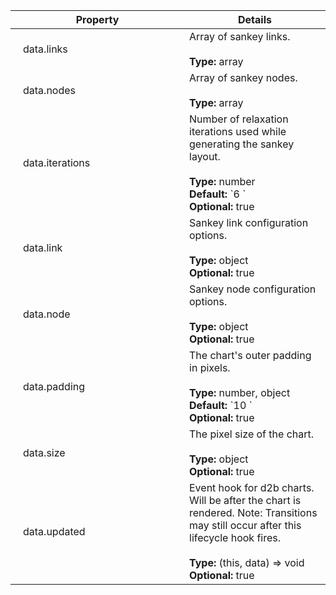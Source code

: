 

<script>
  function toggleNextRow(el) {
    const nextRow = el.nextElementSibling;
    nextRow.classList.toggle('hidden');
    el.classList.toggle('expanded');
  } 
</script>

<style>
  .parent td:first-child::before {
    position: absolute;
    left: 8px;
    content: '\f0da';
    font-family: FontAwesome;
  }

  .expanded td:first-child::before {
    content: '\f0d7';
    font-family: FontAwesome;
  }

  .child > td {
    padding: 0 !important;
    border: none !important;
  }

  .child table {
    margin: 0 !important;
    border: 0 !important;
  }

  tr td:first-child {
    min-width: 250px;
    max-width: 250px;
    width: 250px;
  }

  tr.hidden {
    display: none;
  }

  td {
    position: relative;
  }

  tbody tr td:first-child {
    padding-left: 20px;
  }
</style>

<table><thead><tr><th>Property</th><th>Details</th></tr></thead><tbody><tr class="parent" onclick="toggleNextRow(this)"><td>data.links</td><td>Array of sankey links.<br><br><strong>Type:</strong> array<br></td></tr><tr class="child hidden">
        <td colspan="2"><table><tbody><tr><td>data.links[].source</td><td>Link source name. Should refer to the source node's name.<br><br><strong>Type:</strong> string<br></td></tr><tr><td>data.links[].sourceColor</td><td>Link source color, if set, this will override the sankey's link.sourceColor accessor.<br><br><strong>Type:</strong> string<br><strong>Optional:</strong> true<br></td></tr><tr><td>data.links[].target</td><td>Link target name. Should refer to the target node's name.<br><br><strong>Type:</strong> string<br></td></tr><tr><td>data.links[].targetColor</td><td>Link target color, if set, this will override the sankey's link.targetColor accessor.<br><br><strong>Type:</strong> string<br><strong>Optional:</strong> true<br></td></tr><tr><td>data.links[].tooltip</td><td>Link tooltip content, if set, this will override the sankey's link.tooltip accessor. Use null to disable the tooltip for this link.<br><br><strong>Type:</strong> string, null<br><strong>Optional:</strong> true<br></td></tr><tr><td>data.links[].value</td><td>Link value.<br><br><strong>Type:</strong> number<br></td></tr></tbody></table></td>
      </tr><tr class="parent" onclick="toggleNextRow(this)"><td>data.nodes</td><td>Array of sankey nodes.<br><br><strong>Type:</strong> array<br></td></tr><tr class="child hidden">
        <td colspan="2"><table><tbody><tr><td>data.nodes[].color</td><td>Node color, if set, this will override the sankey's node.color accessor.<br><br><strong>Type:</strong> string<br><strong>Optional:</strong> true<br></td></tr><tr><td>data.nodes[].name</td><td>Node name.<br><br><strong>Type:</strong> string<br></td></tr><tr><td>data.nodes[].tooltip</td><td>Node tooltip content, if set, this will override the sankey's node.tooltip accessor. Use null to disable the tooltip for this node.<br><br><strong>Type:</strong> string, null<br><strong>Optional:</strong> true<br></td></tr></tbody></table></td>
      </tr><tr null><td>data.iterations</td><td>Number of relaxation iterations used while generating the sankey layout.<br><br><strong>Type:</strong> number<br><strong>Default:</strong> `6 `<br><strong>Optional:</strong> true<br></td></tr><tr class="parent" onclick="toggleNextRow(this)"><td>data.link</td><td>Sankey link configuration options.<br><br><strong>Type:</strong> object<br><strong>Optional:</strong> true<br></td></tr><tr class="child hidden">
        <td colspan="2"><table><tbody><tr><td>data.link.sourceColor</td><td>Sankey link source color accessor function.<br><br><strong>Type:</strong> string, (data, sourceColor) => string<br><strong>Default:</strong> `(data, sourceColor) => sourceColor `<br><strong>Optional:</strong> true<br></td></tr><tr><td>data.link.targetColor</td><td>Sankey link target color accessor function.<br><br><strong>Type:</strong> string, (data, targetColor) => string<br><strong>Default:</strong> `(data, targetColor) => targetColor `<br><strong>Optional:</strong> true<br></td></tr><tr><td>data.link.tooltip</td><td>Link tooltip configuration options.<br><br><strong>Type:</strong> object<br><strong>Optional:</strong> true<br></td></tr><tr><td>data.link.tooltip.at</td><td>This specifies where the tooltip will be positioned relative to the hovered item. By default, this will alternate between 'center left' and 'center right' depending on the position of the cursor relative to the viewport.<br><br><strong>Type:</strong> "top left", "top center", "top right", "center left", "center center", "center right", "bottom center", "bottom right"<br><strong>Optional:</strong> true<br></td></tr><tr><td>data.link.tooltip.followMouse</td><td>Tooltip will follow the mouse instead of being placed in a static position relative to the hovered element.<br><br><strong>Type:</strong> boolean<br><strong>Default:</strong> `true `<br><strong>Optional:</strong> true<br></td></tr><tr><td>data.link.tooltip.html</td><td>Html content to be displayed in the link's tooltip.<br><br><strong>Type:</strong> string, (data, source, target) => string<br><strong>Default:</strong> `function (data, source, target) {   return `     <b>${source.name}</b>     <i class='fa fa-arrow-right d2b-sankey-link-arrow' aria-hidden='true'></i>     <b>${target.name}</b>:     ${data.value}   ` } `<br><strong>Optional:</strong> true<br></td></tr><tr><td>data.link.tooltip.my</td><td>Orientation of the tooltip. By default, this will alternate between 'left' and 'right' depending on the position of the cursor relative to the viewport.<br><br><strong>Type:</strong> "top", "left", "right", "bottom"<br><strong>Optional:</strong> true<br></td></tr></tbody></table></td>
      </tr><tr class="parent" onclick="toggleNextRow(this)"><td>data.node</td><td>Sankey node configuration options.<br><br><strong>Type:</strong> object<br><strong>Optional:</strong> true<br></td></tr><tr class="child hidden">
        <td colspan="2"><table><tbody><tr><td>data.node.align</td><td>How to align sankey nodes.<br><br><strong>Type:</strong> "left", "right", "center", "justify"<br><strong>Default:</strong> `'justify' `<br><strong>Optional:</strong> true<br></td></tr><tr><td>data.node.color</td><td>Sankey node color accessor function.<br><br><strong>Type:</strong> string, (data, key) => string<br><strong>Default:</strong> `data => colorGenerator(data.name) `<br><strong>Optional:</strong> true<br></td></tr><tr><td>data.node.draggableX</td><td>Enable / disable node dragging in the horizontal direction.<br><br><strong>Type:</strong> boolean<br><strong>Default:</strong> `false `<br><strong>Optional:</strong> true<br></td></tr><tr><td>data.node.draggableY</td><td>Enable / disable node dragging in the vertical direction.<br><br><strong>Type:</strong> boolean<br><strong>Default:</strong> `false `<br><strong>Optional:</strong> true<br></td></tr><tr><td>data.node.labelWrapLength</td><td>The number of characters to start wrapping the node label.<br><br><strong>Type:</strong> number<br><strong>Default:</strong> `Infinity `<br><strong>Optional:</strong> true<br></td></tr><tr><td>data.node.padding</td><td>Vertical separation between nodes.<br><br><strong>Type:</strong> number<br><strong>Default:</strong> `8 `<br><strong>Optional:</strong> true<br></td></tr><tr><td>data.node.sort</td><td>Sort comparator for sankey node columns. Use null to order nodes according to the nodes array. If undefined, the nodes will be sorted according to the layout.<br><br><strong>Type:</strong> null, (a, b) => number<br><strong>Default:</strong> `undefined `<br><strong>Optional:</strong> true<br></td></tr><tr><td>data.node.tooltip</td><td>Node tooltip configuration options.<br><br><strong>Type:</strong> object<br><strong>Optional:</strong> true<br></td></tr><tr><td>data.node.tooltip.at</td><td>This specifies where the tooltip will be positioned relative to the hovered item. By default, this will alternate between 'center left' and 'center right' depending on the position of the cursor relative to the viewport.<br><br><strong>Type:</strong> "top left", "top center", "top right", "center left", "center center", "center right", "bottom center", "bottom right"<br><strong>Optional:</strong> true<br></td></tr><tr><td>data.node.tooltip.followMouse</td><td>Tooltip will follow the mouse instead of being placed in a static position relative to the hovered element.<br><br><strong>Type:</strong> boolean<br><strong>Default:</strong> `true `<br><strong>Optional:</strong> true<br></td></tr><tr><td>data.node.tooltip.html</td><td>Html content to be displayed in the node's tooltip.<br><br><strong>Type:</strong> string, (data, value) => string<br><strong>Default:</strong> `(data, value) => `<b>${data.name}</b>: ${value}` `<br><strong>Optional:</strong> true<br></td></tr><tr><td>data.node.tooltip.my</td><td>Orientation of the tooltip. By default, this will alternate between 'left' and 'right' depending on the position of the cursor relative to the viewport.<br><br><strong>Type:</strong> "top", "left", "right", "bottom"<br><strong>Optional:</strong> true<br></td></tr></tbody></table></td>
      </tr><tr class="parent" onclick="toggleNextRow(this)"><td>data.padding</td><td>The chart's outer padding in pixels.<br><br><strong>Type:</strong> number, object<br><strong>Default:</strong> `10 `<br><strong>Optional:</strong> true<br></td></tr><tr class="child hidden">
        <td colspan="2"><table><tbody><tr><td>data.padding.bottom</td><td><strong>Type:</strong> number<br></td></tr><tr><td>data.padding.left</td><td><strong>Type:</strong> number<br></td></tr><tr><td>data.padding.right</td><td><strong>Type:</strong> number<br></td></tr><tr><td>data.padding.top</td><td><strong>Type:</strong> number<br></td></tr></tbody></table></td>
      </tr><tr class="parent" onclick="toggleNextRow(this)"><td>data.size</td><td>The pixel size of the chart.<br><br><strong>Type:</strong> object<br><strong>Optional:</strong> true<br></td></tr><tr class="child hidden">
        <td colspan="2"><table><tbody><tr><td>data.size.height</td><td>The pixel height of the chart. If not given, the container height will be used.<br><br><strong>Type:</strong> number<br><strong>Optional:</strong> true<br></td></tr><tr><td>data.size.width</td><td>The pixel width of the chart. If not given, the container width will be used.<br><br><strong>Type:</strong> number<br><strong>Optional:</strong> true<br></td></tr></tbody></table></td>
      </tr><tr null><td>data.updated</td><td>Event hook for d2b charts. Will be after the chart is rendered. Note: Transitions may still occur after this lifecycle hook fires.<br><br><strong>Type:</strong> (this, data) => void<br><strong>Optional:</strong> true<br></td></tr></tbody></table>